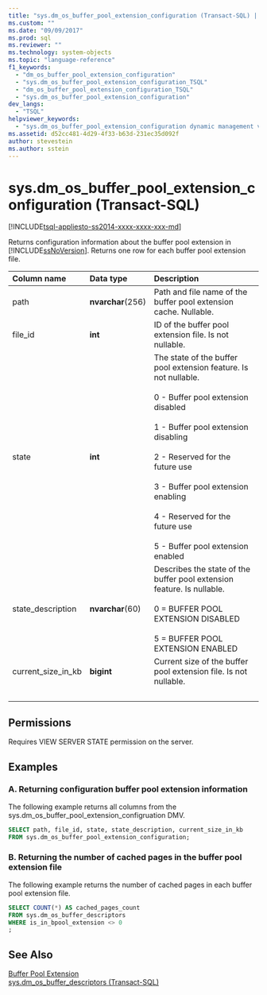 ```yaml
---
title: "sys.dm_os_buffer_pool_extension_configuration (Transact-SQL) | Microsoft Docs"
ms.custom: ""
ms.date: "09/09/2017"
ms.prod: sql
ms.reviewer: ""
ms.technology: system-objects
ms.topic: "language-reference"
f1_keywords: 
  - "dm_os_buffer_pool_extension_configuration"
  - "sys.dm_os_buffer_pool_extension_configuration_TSQL"
  - "dm_os_buffer_pool_extension_configuration_TSQL"
  - "sys.dm_os_buffer_pool_extension_configuration"
dev_langs: 
  - "TSQL"
helpviewer_keywords: 
  - "sys.dm_os_buffer_pool_extension_configuration dynamic management view"
ms.assetid: d52cc481-4d29-4f33-b63d-231ec35d092f
author: stevestein
ms.author: sstein
---
```

# sys.dm_os_buffer_pool_extension_configuration (Transact-SQL)

[!INCLUDE[tsql-appliesto-ss2014-xxxx-xxxx-xxx-md](../../includes/tsql-appliesto-ss2014-xxxx-xxxx-xxx-md.md)]

  Returns configuration information about the buffer pool extension in [!INCLUDE[ssNoVersion](../../includes/ssnoversion-md.md)]. Returns one row for each buffer pool extension file.  
  

  
| Column name | Data type | Description |
| :---------- | :-------- | :---------- |
|path|**nvarchar**(256)|Path and file name of the buffer pool extension cache. Nullable.|  
|file_id|**int**|ID of the buffer pool extension file. Is not nullable.|  
|state|**int**|The state of the buffer pool extension feature. Is not nullable.<br /><br /> 0 - Buffer pool extension disabled<br /><br /> 1 - Buffer pool extension disabling<br /><br /> 2 - Reserved for the future use<br /><br /> 3 - Buffer pool extension enabling<br /><br /> 4 - Reserved for the future use<br /><br /> 5 - Buffer pool extension enabled|  
|state_description|**nvarchar**(60)|Describes the state of the buffer pool extension feature. Is nullable.<br /><br /> 0 = BUFFER POOL EXTENSION DISABLED<br /><br /> 5 = BUFFER POOL EXTENSION ENABLED|
|current_size_in_kb|**bigint**|Current size of the buffer pool extension file. Is not nullable.|
| &nbsp; | &nbsp; | &nbsp; |

## Permissions  
 Requires VIEW SERVER STATE permission on the server.  
  
## Examples  
  
### A. Returning configuration buffer pool extension information  
 The following example returns all columns from the sys.dm_os_buffer_pool_extension_configruation DMV.  
  
```sql  
SELECT path, file_id, state, state_description, current_size_in_kb  
FROM sys.dm_os_buffer_pool_extension_configuration;  
```  
  
### B. Returning the number of cached pages in the buffer pool extension file  
 The following example returns the number of cached pages in each buffer pool extension file.  
  
```sql  
SELECT COUNT(*) AS cached_pages_count  
FROM sys.dm_os_buffer_descriptors  
WHERE is_in_bpool_extension <> 0  
;  
```  
  
## See Also  
 [Buffer Pool Extension](../../database-engine/configure-windows/buffer-pool-extension.md)   
 [sys.dm_os_buffer_descriptors &#40;Transact-SQL&#41;](../../relational-databases/system-dynamic-management-views/sys-dm-os-buffer-descriptors-transact-sql.md)  
  
  
